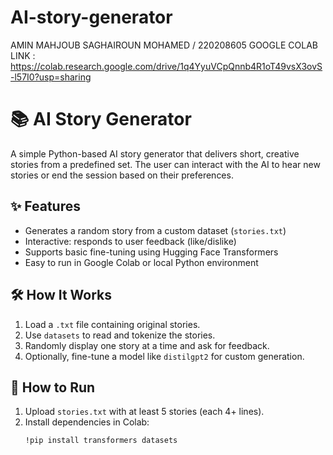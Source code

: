 # AI-story-generator
AMIN MAHJOUB SAGHAIROUN MOHAMED / 220208605
GOOGLE COLAB LINK : https://colab.research.google.com/drive/1q4YyuVCpQnnb4R1oT49vsX3ovS-l57I0?usp=sharing
# 📚 AI Story Generator

A simple Python-based AI story generator that delivers short, creative stories from a predefined set. The user can interact with the AI to hear new stories or end the session based on their preferences.

## ✨ Features

- Generates a random story from a custom dataset (`stories.txt`)
- Interactive: responds to user feedback (like/dislike)
- Supports basic fine-tuning using Hugging Face Transformers
- Easy to run in Google Colab or local Python environment

## 🛠 How It Works

1. Load a `.txt` file containing original stories.
2. Use `datasets` to read and tokenize the stories.
3. Randomly display one story at a time and ask for feedback.
4. Optionally, fine-tune a model like `distilgpt2` for custom generation.

## 🚀 How to Run

1. Upload `stories.txt` with at least 5 stories (each 4+ lines).
2. Install dependencies in Colab:
   ```bash
   !pip install transformers datasets
